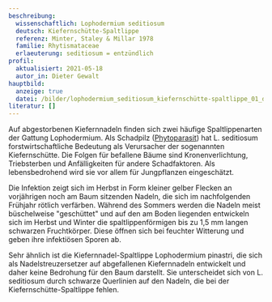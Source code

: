 ```yaml
---
beschreibung:
  wissenschaftlich: Lophodermium seditiosum
  deutsch: Kiefernschütte-Spaltlippe
  referenz: Minter, Staley & Millar 1978
  familie: Rhytismataceae
  erlaeuterung: seditiosum = entzündlich
profil:
  aktualisiert: 2021-05-18
  autor_in: Dieter Gewalt
hauptbild:
  anzeige: true
  datei: /bilder/lophodermium_seditiosum_kiefernschütte-spaltlippe_01_dg.jpg
literatur: []
---
```

Auf abgestorbenen Kiefernnadeln finden sich zwei häufige Spaltlippenarten der Gattung Lophodermium. Als Schadpilz ([Phytoparasit](Phytoparasiten "Glossar")) hat L. seditiosum forstwirtschaftliche Bedeutung als Verursacher der sogenannten Kiefernschütte. Die Folgen für befallene Bäume sind Kronenverlichtung, Triebsterben und Anfälligkeiten für andere Schadfaktoren. Als lebensbedrohend wird sie vor allem für Jungpflanzen eingeschätzt.

Die Infektion zeigt sich im Herbst in Form kleiner gelber Flecken an vorjährigen noch am Baum sitzenden Nadeln, die sich im nachfolgenden Frühjahr rötlich verfärben. Während des Sommers werden die Nadeln meist büschelweise "geschüttet" und auf den am Boden liegenden entwickeln sich im Herbst und Winter die spaltlippenförmigen bis zu 1,5 mm langen schwarzen Fruchtkörper. Diese öffnen sich bei feuchter Witterung und geben ihre infektiösen Sporen ab.

Sehr ähnlich ist die Kiefernnadel-Spaltlippe Lophodermium pinastri, die sich als Nadelstreuzersetzer auf abgefallenen Kiefernnadeln entwickelt und daher keine Bedrohung für den Baum darstellt. Sie unterscheidet sich von L. seditiosum durch schwarze Querlinien auf den Nadeln, die bei der Kiefernschütte-Spaltlippe fehlen.